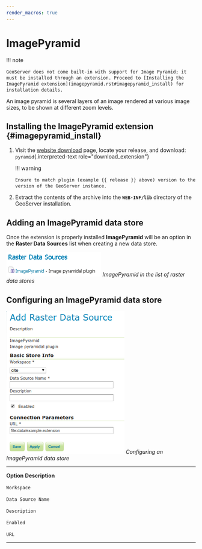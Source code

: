 ```yaml
---
render_macros: true
---
```


# ImagePyramid

!!! note

    GeoServer does not come built-in with support for Image Pyramid; it must be installed through an extension. Proceed to [Installing the ImagePyramid extension](imagepyramid.rst#imagepyramid_install) for installation details.

An image pyramid is several layers of an image rendered at various image sizes, to be shown at different zoom levels.

## Installing the ImagePyramid extension {#imagepyramid_install}

1.  Visit the [website download](https://geoserver.org/download) page, locate your release, and download: `pyramid`{.interpreted-text role="download_extension"}

    !!! warning

        Ensure to match plugin (example {{ release }} above) version to the version of the GeoServer instance.

2.  Extract the contents of the archive into the **`WEB-INF/lib`** directory of the GeoServer installation.

## Adding an ImagePyramid data store

Once the extension is properly installed **ImagePyramid** will be an option in the **Raster Data Sources** list when creating a new data store.

![](images/imagepyramidcreate.png)
*ImagePyramid in the list of raster data stores*

## Configuring an ImagePyramid data store

![](images/imagepyramidconfigure.png)
*Configuring an ImagePyramid data store*

  -------------------- --------------------------------------------------------
  **Option**           **Description**

  `Workspace`          

  `Data Source Name`   

  `Description`        

  `Enabled`            

  `URL`                
  -------------------- --------------------------------------------------------
